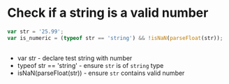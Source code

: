# Check if a string is a valid number

```javascript
var str = '25.99';
var is_numeric = (typeof str == 'string') && !isNaN(parseFloat(str));
         
```

- var str - declare test string with number
- typeof str == 'string' - ensure ```str``` is of ```string``` type
- isNaN(parseFloat(str)) - ensure ```str``` contains valid number
